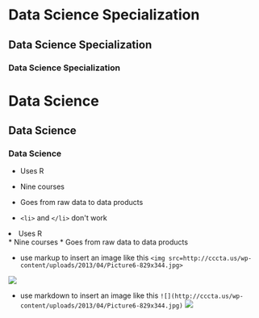
# Data Science Specialization 
## Data Science Specialization 
### Data Science Specialization 

<h1>Data Science</h1>
<h2>Data Science</h2>
<h3>Data Science</h3>

* Uses R 
* Nine courses 
* Goes from raw data to data products

* `<li>` and `</li>` don't work
<li> Uses R </li>
* Nine courses 
* Goes from raw data to data products

* use markup to insert an image like this `<img src=http://cccta.us/wp-content/uploads/2013/04/Picture6-829x344.jpg>`
<img src=http://cccta.us/wp-content/uploads/2013/04/Picture6-829x344.jpg>

* use markdown to insert an image like this `![](http://cccta.us/wp-content/uploads/2013/04/Picture6-829x344.jpg)`
![](http://cccta.us/wp-content/uploads/2013/04/Picture6-829x344.jpg)
